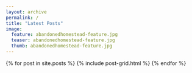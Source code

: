 ```yaml
---
layout: archive
permalink: /
title: "Latest Posts"
image:
  feature: abandonedhomestead-feature.jpg
  teaser: abandonedhomestead-feature.jpg
  thumb: abandonedhomestead-feature.jpg
---
```


<div class="tiles">
{% for post in site.posts %}
	{% include post-grid.html %}
{% endfor %}
</div><!-- /.tiles -->
